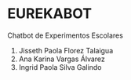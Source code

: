 # EUREKABOT
Chatbot de Experimentos Escolares
1. Jisseth Paola Florez Talaigua
2. Ana Karina Vargas Álvarez
3. Ingrid Paola Silva Galindo
